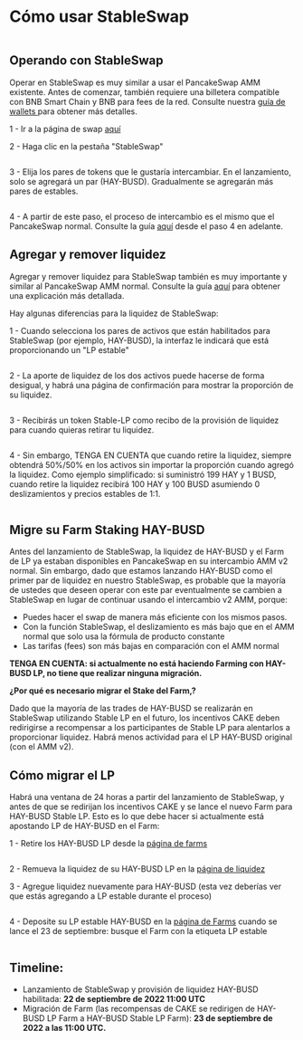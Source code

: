 # Cómo usar StableSwap

<figure><img src="../../.gitbook/assets/image (11).png" alt=""><figcaption></figcaption></figure>

## **Operando con StableSwap**

Operar en StableSwap es muy similar a usar el PancakeSwap AMM existente. Antes de comenzar, también requiere una billetera compatible con BNB Smart Chain y BNB para fees de la red. Consulte nuestra [guía de wallets ](https://docs.pancakeswap.finance/v/espanol/empezando-en-pancakeswap/creando-una-wallet)para obtener más detalles.

1 - Ir a la página de swap [aquí](https://pancakeswap.finance/swap#/swap)

2 - Haga clic en la pestaña "StableSwap"

<figure><img src="../../.gitbook/assets/image (15).png" alt=""><figcaption></figcaption></figure>

3 - Elija los pares de tokens que le gustaría intercambiar. En el lanzamiento, solo se agregará un par (HAY-BUSD). Gradualmente se agregarán más pares de estables.

<figure><img src="../../.gitbook/assets/image (8).png" alt=""><figcaption></figcaption></figure>

4 - A partir de este paso, el proceso de intercambio es el mismo que el PancakeSwap normal. Consulte la guía [aquí](https://docs.pancakeswap.finance/v/espanol/productos/pancakeswap-exchange/how-to-trade-on-the-pancakeswap-exchange) desde el paso 4 en adelante.

## **Agregar y remover liquidez**

Agregar y remover liquidez para StableSwap también es muy importante y similar al PancakeSwap AMM normal. Consulte la guía [aquí](https://docs.pancakeswap.finance/v/espanol/productos/pancakeswap-exchange/anadir-remover-liquidez) para obtener una explicación más detallada.

Hay algunas diferencias para la liquidez de StableSwap:

&#x20;1 - Cuando selecciona los pares de activos que están habilitados para StableSwap (por ejemplo, HAY-BUSD), la interfaz le indicará que está proporcionando un "LP estable"

<figure><img src="../../.gitbook/assets/image (3) (1) (3).png" alt=""><figcaption></figcaption></figure>

2 - La aporte de liquidez de los dos activos puede hacerse de forma desigual, y habrá una página de confirmación para mostrar la proporción de su liquidez.

<figure><img src="../../.gitbook/assets/image (5) (3).png" alt=""><figcaption></figcaption></figure>

3 - Recibirás un token Stable-LP como recibo de la provisión de liquidez para cuando quieras retirar tu liquidez.

<figure><img src="../../.gitbook/assets/image (4) (4).png" alt=""><figcaption></figcaption></figure>

4 - Sin embargo, TENGA EN CUENTA que cuando retire la liquidez, siempre obtendrá 50%/50% en los activos sin importar la proporción cuando agregó la liquidez. Como ejemplo simplificado: si suministró 199 HAY y 1 BUSD, cuando retire la liquidez recibirá 100 HAY y 100 BUSD asumiendo 0 deslizamientos y precios estables de 1:1.

<figure><img src="../../.gitbook/assets/image (6) (1).png" alt=""><figcaption></figcaption></figure>

## **Migre su Farm Staking HAY-BUSD**

Antes del lanzamiento de StableSwap, la liquidez de HAY-BUSD y el Farm de LP ya estaban disponibles en PancakeSwap en su intercambio AMM v2 normal. Sin embargo, dado que estamos lanzando HAY-BUSD como el primer par de liquidez en nuestro StableSwap, es probable que la mayoría de ustedes que deseen operar con este par eventualmente se cambien a StableSwap en lugar de continuar usando el intercambio v2 AMM, porque:

* Puedes hacer el swap de manera más eficiente con los mismos pasos.
* Con la función StableSwap, el deslizamiento es más bajo que en el AMM normal que solo usa la fórmula de producto constante
* Las tarifas (fees) son más bajas en comparación con el AMM normal

**TENGA EN CUENTA: si actualmente no está haciendo Farming con HAY-BUSD LP, no tiene que realizar ninguna migración.**

**¿Por qué es necesario migrar el Stake del Farm,?**

Dado que la mayoría de las trades de HAY-BUSD se realizarán en StableSwap utilizando Stable LP en el futuro, los incentivos CAKE deben redirigirse a recompensar a los participantes de Stable LP para alentarlos a proporcionar liquidez. Habrá menos actividad para el LP HAY-BUSD original (con el AMM v2).

## **Cómo migrar el LP**

Habrá una ventana de 24 horas a partir del lanzamiento de StableSwap, y antes de que se redirijan los incentivos CAKE y se lance el nuevo Farm para HAY-BUSD Stable LP. Esto es lo que debe hacer si actualmente está apostando LP de HAY-BUSD en el Farm:

1 - Retire los HAY-BUSD LP desde la [página de farms](https://pancakeswap.finance/farms)

<figure><img src="../../.gitbook/assets/image (2) (3) (1).png" alt=""><figcaption></figcaption></figure>

2 - Remueva la liquidez de su HAY-BUSD LP en la [página de liquidez](https://pancakeswap.finance/liquidity)

3 - Agregue liquidez nuevamente para HAY-BUSD (esta vez deberías ver que estás agregando a LP estable durante el proceso)

<figure><img src="../../.gitbook/assets/image (1) (3).png" alt=""><figcaption></figcaption></figure>

4 - Deposite su LP estable HAY-BUSD en la [página de Farms](https://pancakeswap.finance/farms) cuando se lance el 23 de septiembre: busque el Farm con la etiqueta LP estable

<figure><img src="../../.gitbook/assets/image (1) (1).png" alt=""><figcaption></figcaption></figure>

## **Timeline:**

* Lanzamiento de StableSwap y provisión de liquidez HAY-BUSD habilitada: **22 de septiembre de 2022 11:00 UTC**
* Migración de Farm (las recompensas de CAKE se redirigen de HAY-BUSD LP Farm a HAY-BUSD Stable LP Farm): **23 de septiembre de 2022 a las 11:00 UTC.**
